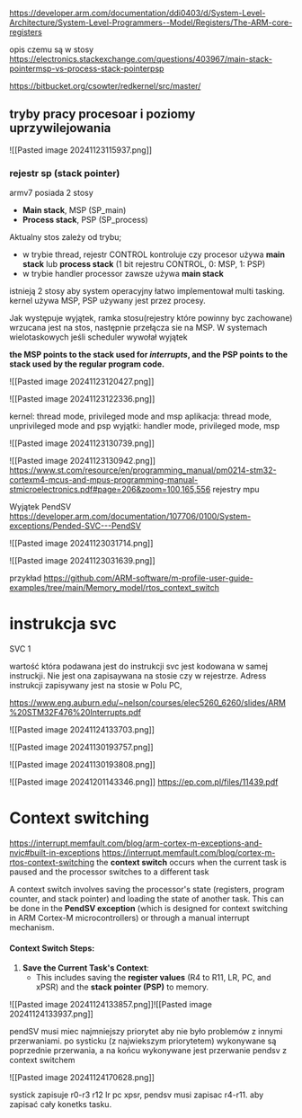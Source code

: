 
https://developer.arm.com/documentation/ddi0403/d/System-Level-Architecture/System-Level-Programmers--Model/Registers/The-ARM-core-registers

opis czemu są w stosy
https://electronics.stackexchange.com/questions/403967/main-stack-pointermsp-vs-process-stack-pointerpsp

https://bitbucket.org/csowter/redkernel/src/master/


## tryby pracy procesoar i poziomy uprzywilejowania

![[Pasted image 20241123115937.png]]

### rejestr sp (stack pointer)

armv7 posiada 2 stosy
- **Main stack**, MSP (SP_main)
- **Process stack**, PSP (SP_process)

Aktualny stos zależy od trybu;
 - w trybie thread, rejestr CONTROL kontroluje czy procesor używa **main stack** lub **process stack** (1 bit rejestru CONTROL, 0: MSP, 1: PSP)
 - w trybie handler processor zawsze używa **main stack**

istnieją 2 stosy aby system operacyjny łatwo implementował multi tasking. kernel używa MSP, PSP używany jest przez procesy. 

Jak występuje wyjątek, ramka stosu(rejestry które powinny byc zachowane) wrzucana jest na stos, następnie przełącza sie na MSP.
W systemach wielotaskowych jeśli scheduler wywołał wyjątek

**the MSP points to the stack used for _interrupts_, and the PSP points to the stack used by the regular program code.**


![[Pasted image 20241123120427.png]]



![[Pasted image 20241123122336.png]]

kernel: thread mode, privileged mode and msp
aplikacja: thread mode, unprivileged mode and psp
wyjątki: handler mode, privileged mode, msp


![[Pasted image 20241123130739.png]]

![[Pasted image 20241123130942.png]]
https://www.st.com/resource/en/programming_manual/pm0214-stm32-cortexm4-mcus-and-mpus-programming-manual-stmicroelectronics.pdf#page=206&zoom=100,165,556
rejestry mpu



Wyjątek PendSV
https://developer.arm.com/documentation/107706/0100/System-exceptions/Pended-SVC---PendSV

![[Pasted image 20241123031714.png]]

![[Pasted image 20241123031639.png]]


przykład 
https://github.com/ARM-software/m-profile-user-guide-examples/tree/main/Memory_model/rtos_context_switch



# instrukcja svc

SVC 1

wartość która podawana jest do instrukcji svc jest kodowana w samej instruckji. Nie jest ona zapisaywana na stosie czy w rejestrze. Adress instrukcji zapisywany jest na stosie w Polu PC, 

https://www.eng.auburn.edu/~nelson/courses/elec5260_6260/slides/ARM%20STM32F476%20Interrupts.pdf

![[Pasted image 20241124133703.png]]

![[Pasted image 20241130193757.png]]

![[Pasted image 20241130193808.png]]

![[Pasted image 20241201143346.png]]
https://ep.com.pl/files/11439.pdf
# Context switching

https://interrupt.memfault.com/blog/arm-cortex-m-exceptions-and-nvic#built-in-exceptions
https://interrupt.memfault.com/blog/cortex-m-rtos-context-switching
the **context switch** occurs when the current task is paused and the processor switches to a different task

A context switch involves saving the processor's state (registers, program counter, and stack pointer) and loading the state of another task. This can be done in the **PendSV exception** (which is designed for context switching in ARM Cortex-M microcontrollers) or through a manual interrupt mechanism.

#### **Context Switch Steps**:

1. **Save the Current Task's Context**:
    - This includes saving the **register values** (R4 to R11, LR, PC, and xPSR) and the **stack pointer (PSP)** to memory.


![[Pasted image 20241124133857.png]]![[Pasted image 20241124133937.png]]

pendSV musi miec najmniejszy priorytet aby nie było problemów z innymi przerwaniami. po systicku (z najwiekszym priorytetem) wykonywane są poprzednie przerwania, a na końcu wykonywane jest przerwanie pendsv z context switchem

![[Pasted image 20241124170628.png]]


systick zapisuje r0-r3 r12 lr pc xpsr, pendsv musi zapisac r4-r11. aby zapisać cały konetks tasku. 